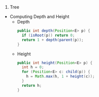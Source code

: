 1. Tree
  - Computing Depth and Height
    * Depth
      ```java
      public int depth(Position<E> p) {
        if (isRoot(p)) return 0;
        return 1 + depth(parent(p));
      }
      ```
    * Height
      ```java
      public int height(Position<E> p) {
        int h = 0;
        for (Position<E> c: child(p)) {
          h = Math.max(h, 1 + height(c));
        }
        return h;
      }
      ```
